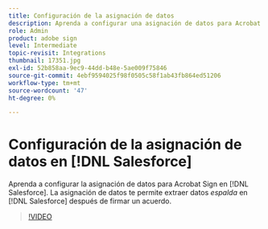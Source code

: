 ```yaml
---
title: Configuración de la asignación de datos
description: Aprenda a configurar una asignación de datos para Acrobat Sign en [!DNL Salesforce]
role: Admin
product: adobe sign
level: Intermediate
topic-revisit: Integrations
thumbnail: 17351.jpg
exl-id: 52b858aa-9ec9-44dd-b48e-5ae009f75846
source-git-commit: 4ebf9594025f98f0505c58f1ab43fb864ed51206
workflow-type: tm+mt
source-wordcount: '47'
ht-degree: 0%

---
```


# Configuración de la asignación de datos en [!DNL Salesforce]

Aprenda a configurar la asignación de datos para Acrobat Sign en [!DNL Salesforce]. La asignación de datos te permite extraer datos _espalda_ en [!DNL Salesforce] después de firmar un acuerdo.

>[!VIDEO](https://video.tv.adobe.com/v/3409073?quality=12&learn=on&hidetitle=true)

